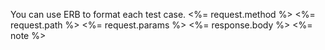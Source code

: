 You can use ERB to format each test case.
<%= request.method %>
<%= request.path %>
<%= request.params %>
<%= response.body %>
<%= note %>
